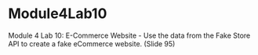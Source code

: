 # Module4Lab10
Module 4 Lab 10: E-Commerce Website - Use the data from the Fake Store API to create a fake eCommerce website. (Slide 95)
